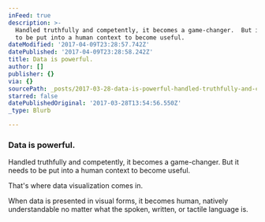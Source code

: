 ```yaml
---
inFeed: true
description: >-
  Handled truthfully and competently, it becomes a game-changer.  But it needs
  to be put into a human context to become useful.
dateModified: '2017-04-09T23:28:57.742Z'
datePublished: '2017-04-09T23:28:58.242Z'
title: Data is powerful.
author: []
publisher: {}
via: {}
sourcePath: _posts/2017-03-28-data-is-powerful-handled-truthfully-and-competently-it-b.md
starred: false
datePublishedOriginal: '2017-03-28T13:54:56.550Z'
_type: Blurb

---
```

### Data is powerful.

Handled truthfully and competently, it becomes a game-changer. But it needs to be put into a human context to become useful.

That's where data visualization comes in.

When data is presented in visual forms, it becomes human, natively understandable no matter what the spoken, written, or tactile language is.